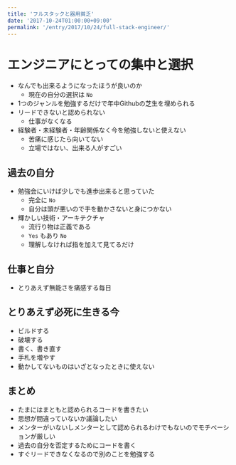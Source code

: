 ```yaml
---
title: 'フルスタックと器用貧乏'
date: '2017-10-24T01:00:00+09:00'
permalink: '/entry/2017/10/24/full-stack-engineer/'
---
```


# エンジニアにとっての集中と選択

- なんでも出来るようになったほうが良いのか
  - 現在の自分の選択は `No`
- 1つのジャンルを勉強するだけで年中Githubの芝生を埋められる
- リードできないと認められない
  - 仕事がなくなる
- 経験者・未経験者・年齢関係なく今を勉強しないと使えない
  - 苦痛に感じたら向いてない
  - 立場ではない、出来る人がすごい

## 過去の自分

- 勉強会にいけば少しでも進歩出来ると思っていた
  - 完全に `No`
  - 自分は頭が悪いので手を動かさないと身につかない
- 輝かしい技術・アーキテクチャ
  - 流行り物は正義である
  - `Yes` もあり `No`
  - 理解しなければ指を加えて見てるだけ

## 仕事と自分

- とりあえず無能さを痛感する毎日

## とりあえず必死に生きる今

- ビルドする
- 破壊する
- 書く、書き直す
- 手札を増やす
- 動かしてないものはいざとなったときに使えない

## まとめ

- たまにはまともと認められるコードを書きたい
- 思想が間違っていないか議論したい
- メンターがいないしメンターとして認められるわけでもないのでモチベーションが厳しい
- 過去の自分を否定するためにコードを書く
- すぐリードできなくなるので別のことを勉強する
